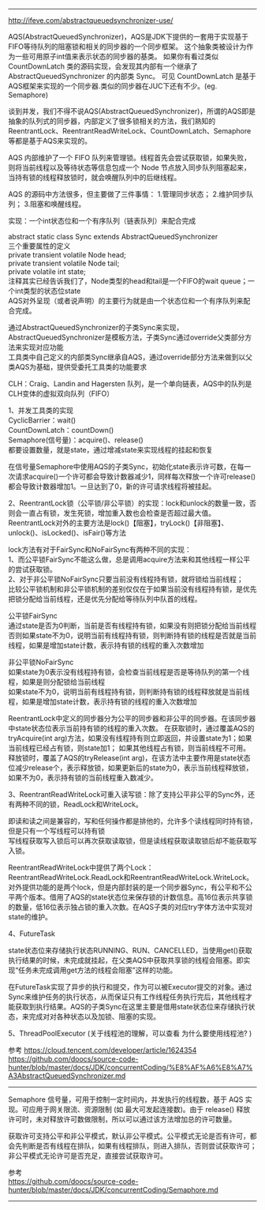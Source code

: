 

---------------------------------------------------------------------------------------------------------------------
http://ifeve.com/abstractqueuedsynchronizer-use/        
    
    
AQS(AbstractQueuedSynchronizer)，AQS是JDK下提供的一套用于实现基于FIFO等待队列的阻塞锁和相关的同步器的一个同步框架。
这个抽象类被设计为作为一些可用原子int值来表示状态的同步器的基类。
如果你有看过类似 CountDownLatch 类的源码实现，会发现其内部有一个继承了 AbstractQueuedSynchronizer 的内部类 Sync。
可见 CountDownLatch 是基于AQS框架来实现的一个同步器.类似的同步器在JUC下还有不少。(eg. Semaphore)   

谈到并发，我们不得不说AQS(AbstractQueuedSynchronizer)，所谓的AQS即是抽象的队列式的同步器，内部定义了很多锁相关的方法，我们熟知的ReentrantLock、ReentrantReadWriteLock、CountDownLatch、Semaphore等都是基于AQS来实现的。

AQS 内部维护了一个 FIFO 队列来管理锁。线程首先会尝试获取锁，如果失败，则将当前线程以及等待状态等信息包成一个 Node 节点放入同步队列阻塞起来，当持有锁的线程释放锁时，就会唤醒队列中的后继线程。


AQS 的源码中方法很多，但主要做了三件事情：
1.管理同步状态；
2.维护同步队列；
3.阻塞和唤醒线程。

     
    
    
实现：一个int状态位和一个有序队列（链表队列）来配合完成        
    
abstract static class Sync extends AbstractQueuedSynchronizer        
三个重要属性的定义        
private transient volatile Node head;        
private transient volatile Node tail;        
private volatile int state;        
注释其实已经告诉我们了，Node类型的head和tail是一个FIFO的wait queue；一个int类型的状态位state        
AQS对外呈现（或者说声明）的主要行为就是由一个状态位和一个有序队列来配合完成。        
    
    
通过AbstractQueuedSynchronizer的子类Sync来实现，AbstractQueuedSynchronizer是模板方法，子类Sync通过override父类部分方法来实现对应功能        
工具类中自己定义的内部类Sync继承自AQS，通过override部分方法来做到以父类AQS为基础，提供受委托工具类的功能要求        

CLH：Craig、Landin and Hagersten 队列，是一个单向链表，AQS中的队列是CLH变体的虚拟双向队列（FIFO）





1、并发工具类的实现        
CyclicBarrier：wait()        
CountDownLatch：countDown()        
Semaphore(信号量)：acquire()、release()        
都要设置数量，就是state，通过增减state来实现线程的挂起和恢复        
    
在信号量Semaphore中使用AQS的子类Sync，初始化state表示许可数，在每一次请求acquire()一个许可都会导致计数器减少1，同样每次释放一个许可release()都会导致计数器增加1。一旦达到了0，新的许可请求线程将被挂起。        
    
    
    
2、ReentrantLock锁（公平锁/非公平锁）的实现：lock和unlock的数量一致，否则会一直占有锁，发生死锁，增加重入数也会检查是否超过最大值。        
ReentrantLock对外的主要方法是lock()【阻塞】，tryLock()【非阻塞】、unlock()、isLocked()、isFair()等方法        
    
lock方法有对于FairSync和NoFairSync有两种不同的实现：        
1、而公平锁FairSync不能这么做，总是调用acquire方法来和其他线程一样公平的尝试获取锁。        
2、对于非公平锁NoFairSync只要当前没有线程持有锁，就将锁给当前线程；        
比较公平锁机制和非公平锁机制的差别仅仅在于如果当前没有线程持有锁，是优先把锁分配给当前线程，还是优先分配给等待队列中队首的线程。        
    
公平锁FairSync        
通过state是否为0判断，当前是否有线程持有锁，如果没有则把锁分配给当前线程    
否则如果state不为0，说明当前有线程持有锁，则判断持有锁的线程是否就是当前线程，如果是增加state计数，表示持有锁的线程的重入次数增加    
    
非公平锁NoFairSync    
如果state为0表示没有线程持有锁，会检查当前线程是否是等待队列的第一个线程，如果是则分配锁给当前线程    
如果state不为0，说明当前有线程持有锁，则判断持有锁的线程释放就是当前线程，如果是增加state计数，表示持有锁的线程的重入次数增加    
    
    
 ReentrantLock中定义的同步器分为公平的同步器和非公平的同步器。在该同步器中state状态位表示当前持有锁的线程的重入次数。
 在获取锁时，通过覆盖AQS的tryAcquire(int arg)方法，如果没有线程持有则立即返回，并设置state为1；如果当前线程已经占有锁，则state加1；
 如果其他线程占有锁，则当前线程不可用。释放锁时，覆盖了AQS的tryRelease(int arg)，在该方法中主要作用是state状态位减少release个，表示释放锁，如果更新后的state为0，表示当前线程释放锁，如果不为0，表示持有锁的当前线程重入数减少。    
    
    
    
3、ReentrantReadWriteLock可重入读写锁：除了支持公平非公平的Sync外，还有两种不同的锁，ReadLock和WriteLock。    
    
即读和读之间是兼容的，写和任何操作都是排他的，允许多个读线程同时持有锁，但是只有一个写线程可以持有锁    
写线程获取写入锁后可以再次获取读取锁，但是读线程获取读取锁后却不能获取写入锁。    
    
    
 ReentrantReadWriteLock中提供了两个Lock：ReentrantReadWriteLock.ReadLock和ReentrantReadWriteLock.WriteLock。对外提供功能的是两个lock，但是内部封装的是一个同步器Sync，有公平和不公平两个版本。借用了AQS的state状态位来保存锁的计数信息。高16位表示共享锁的数量，低16位表示独占锁的重入次数。在AQS子类的对应try字体方法中实现对state的维护。    
    
    
    
4、FutureTask    
    
state状态位来存储执行状态RUNNING、RUN、CANCELLED，当使用get()获取执行结果的时候，未完成就挂起，在父类AQS中获取共享锁的线程会阻塞。即实现“任务未完成调用get方法的线程会阻塞”这样的功能。    
    
在FutureTask实现了异步的执行和提交，作为可以被Executor提交的对象。通过Sync来维护任务的执行状态，从而保证只有工作线程任务执行完后，其他线程才能获取到执行结果。AQS的子类Sync在这里主要是借用state状态位来存储执行状态，来完成对对各种状态以及加锁、阻塞的实现。    
    


5、ThreadPoolExecutor  (关于线程池的理解，可以查看 为什么要使用线程池? )




参考
https://cloud.tencent.com/developer/article/1624354
https://github.com/doocs/source-code-hunter/blob/master/docs/JDK/concurrentCoding/%E8%AF%A6%E8%A7%A3AbstractQueuedSynchronizer.md




---------------------------------------------------------------------------------------------------------------------


Semaphore 信号量，可用于控制一定时间内，并发执行的线程数，基于 AQS 实现。可应用于网关限流、资源限制 (如 最大可发起连接数)。由于 release() 释放许可时，未对释放许可数做限制，所以可以通过该方法增加总的许可数量。

获取许可支持公平和非公平模式，默认非公平模式。公平模式无论是否有许可，都会先判断是否有线程在排队，如果有线程排队，则进入排队，否则尝试获取许可；非公平模式无论许可是否充足，直接尝试获取许可。







参考  
https://github.com/doocs/source-code-hunter/blob/master/docs/JDK/concurrentCoding/Semaphore.md  












---------------------------------------------------------------------------------------------------------------------

    

